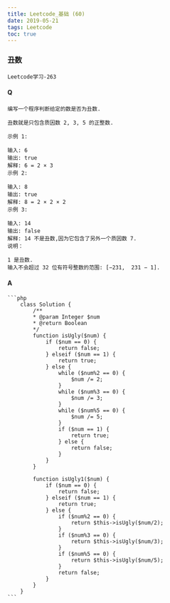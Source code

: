 ```yaml
---
title: Leetcode_基础 (60)
date: 2019-05-21
tags: Leetcode
toc: true
---
```


### 丑数
    Leetcode学习-263

<!-- more -->

#### Q
    编写一个程序判断给定的数是否为丑数.

    丑数就是只包含质因数 2, 3, 5 的正整数.

    示例 1:

    输入: 6
    输出: true
    解释: 6 = 2 × 3
    示例 2:

    输入: 8
    输出: true
    解释: 8 = 2 × 2 × 2
    示例 3:

    输入: 14
    输出: false 
    解释: 14 不是丑数,因为它包含了另外一个质因数 7.
    说明：

    1 是丑数.
    输入不会超过 32 位有符号整数的范围: [−231,  231 − 1].

#### A
    ```php
        class Solution {
            /**
            * @param Integer $num
            * @return Boolean
            */
            function isUgly($num) {
                if ($num == 0) {
                    return false;
                } elseif ($num == 1) {
                    return true;
                } else {
                    while ($num%2 == 0) {
                        $num /= 2;
                    }
                    while ($num%3 == 0) {
                        $num /= 3;
                    }
                    while ($num%5 == 0) {
                        $num /= 5;
                    }
                    if ($num == 1) {
                        return true;
                    } else {
                        return false;
                    }
                }
            }

            function isUgly1($num) {
                if ($num == 0) {
                    return false;
                } elseif ($num == 1) {
                    return true;
                } else {
                    if ($num%2 == 0) {
                        return $this->isUgly($num/2);
                    }
                    if ($num%3 == 0) {
                        return $this->isUgly($num/3);
                    }
                    if ($num%5 == 0) {
                        return $this->isUgly($num/5);
                    }
                    return false;
                }
            }
        }
    ```
